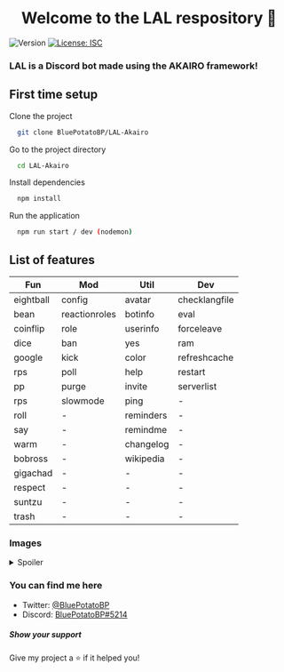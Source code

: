 <h1 align="center">Welcome to the LAL respository 👋</h1>
<p>
  <img alt="Version" src="https://img.shields.io/badge/version-1.3.6-blue.svg?cacheSeconds=2592000" />
  <a href="#" target="_blank">
    <img alt="License: ISC" src="https://img.shields.io/badge/License-ISC-yellow.svg" />
  </a>
</p>

<h3>LAL is a Discord bot made using the AKAIRO framework!</h3>

## First time setup

Clone the project

```bash
  git clone BluePotatoBP/LAL-Akairo
```

Go to the project directory

```bash
  cd LAL-Akairo
```

Install dependencies

```bash
  npm install
```

Run the application

```bash
  npm run start / dev (nodemon)
```

## List of features
| Fun | Mod | Util | Dev |
| - | - | - | - |
eightball | config | avatar | checklangfile |
bean | reactionroles | botinfo | eval |
coinflip | role | userinfo | forceleave |
dice | ban | yes | ram |
google | kick | color | refreshcache |
rps | poll | help | restart |
pp | purge | invite | serverlist |
rps | slowmode | ping | - |
roll | - | reminders | - |
say | - | remindme | - |
warm | - | changelog | - |
bobross | - | wikipedia | - |
gigachad | - | - | - |
respect | - | - | - |
suntzu | - | - | - |
trash | - | - | - |



<h3>Images</h3>
<details>
  <summary>Spoiler</summary>
<img src="https://i.imgur.com/J5pHEpo.png" data-canonical-src="https://i.imgur.com/J5pHEpo.png" width="500"/>
<img src="https://i.imgur.com/PesHXmj.png" data-canonical-src="https://i.imgur.com/PesHXmj.png" width="500"/>
</details>

<h3>You can find me here</h3>
<ul>
    <li>
        Twitter: <a href="https://twitter.com/BluePotatoBP">@BluePotatoBP</a>
    </li>
    <li>
        Discord: <a href="https://discord.gg/v8zkSc9">BluePotatoBP#5214</a>
    </li>
</ul>

<h5>Show your support</h5>

Give my project a ⭐️ if it helped you!
